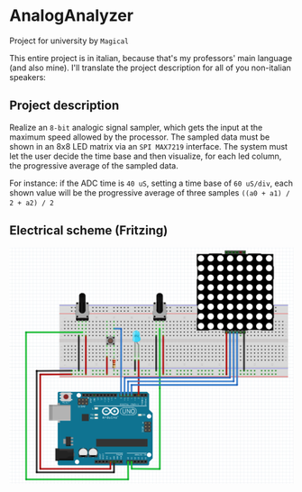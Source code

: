 # AnalogAnalyzer
Project for university by `Magical`

This entire project is in italian, because that's my professors' main language (and also mine).
I'll translate the project description for all of you non-italian speakers:

## Project description
Realize an `8-bit` analogic signal sampler, which gets the input at the maximum speed allowed by the processor.
The sampled data must be shown in an 8x8 LED matrix via an `SPI MAX7219` interface.
The system must let the user decide the time base and then visualize, for each led column, the progressive average of the sampled data.

For instance: if the ADC time is `40 uS`, setting a time base of `60 uS/div`, each shown value will be the progressive average of three samples `((a0 + a1) / 2 + a2) / 2`

## Electrical scheme (Fritzing)
![Fritzing scheme](relazione/img/progettoFritzing.PNG "Electrical scheme")
